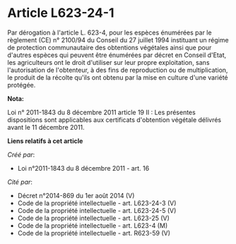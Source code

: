 # Article L623-24-1

Par dérogation à l'article L. 623-4, pour les espèces énumérées par le règlement (CE) n° 2100/94 du Conseil du 27 juillet
1994 instituant un régime de protection communautaire des obtentions végétales ainsi que pour d'autres espèces qui peuvent
être énumérées par décret en Conseil d'Etat, les agriculteurs ont le droit d'utiliser sur leur propre exploitation, sans
l'autorisation de l'obtenteur, à des fins de reproduction ou de multiplication, le produit de la récolte qu'ils ont obtenu
par la mise en culture d'une variété protégée.

**Nota:**

Loi n° 2011-1843 du 8 décembre 2011 article 19 II : Les présentes dispositions sont applicables aux certificats d'obtention
végétale délivrés avant le 11 décembre 2011.

**Liens relatifs à cet article**

_Créé par_:

  - Loi n°2011-1843 du 8 décembre 2011 - art. 16

_Cité par_:

  - Décret n°2014-869 du 1er août 2014 (V)
  - Code de la propriété intellectuelle - art. L623-24-3 (V)
  - Code de la propriété intellectuelle - art. L623-24-5 (V)
  - Code de la propriété intellectuelle - art. L623-25 (V)
  - Code de la propriété intellectuelle - art. L623-4 (M)
  - Code de la propriété intellectuelle - art. R623-59 (V)
